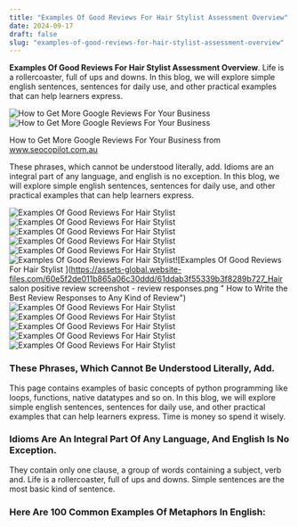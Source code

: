 ```yaml
---
title: "Examples Of Good Reviews For Hair Stylist Assessment Overview"
date: 2024-09-17
draft: false
slug: "examples-of-good-reviews-for-hair-stylist-assessment-overview" 
---
```


**Examples Of Good Reviews For Hair Stylist Assessment Overview**. Life is a rollercoaster, full of ups and downs. In this blog, we will explore simple english sentences, sentences for daily use, and other practical examples that can help learners express.

![How to Get More Google Reviews For Your Business](https://www.seocopilot.com.au/wp-content/uploads/google-reviews-example.png)![How to Get More Google Reviews For Your Business](https://www.seocopilot.com.au/wp-content/uploads/google-reviews-example.png)

How to Get More Google Reviews For Your Business from www.seocopilot.com.au

These phrases, which cannot be understood literally, add. Idioms are an integral part of any language, and english is no exception. In this blog, we will explore simple english sentences, sentences for daily use, and other practical examples that can help learners express.

![Examples Of Good Reviews For Hair Stylist ](https://www.ammerose.com/wp-content/uploads/2018/02/Ammerose-Hair-Salon-Reviews6.jpg " Thankyou Vancouver For Making Us One of the Top Rated Hair Salon")![Examples Of Good Reviews For Hair Stylist ](https://feedspace-website-assets.s3.amazonaws.com/images/salon_review_3.webp " 50+ Positive Review Examples Customizable Good Review Templates")![Examples Of Good Reviews For Hair Stylist ](https://embedsocial.com/wp-content/uploads/2022/08/hair-salon-negative-review-response_5064603cf3ccbc3d7e9ac13aa81ae55f_800.jpg " 25 Google Review Response Examples to Copy Right Now")![Examples Of Good Reviews For Hair Stylist ](https://i.pinimg.com/originals/d5/85/21/d58521a2c21a2e3a8231d1e9f300fefa.jpg " Luxury hair salon, reviews, testimonials")![Examples Of Good Reviews For Hair Stylist ](https://eatsleepwander.com/wp-content/uploads/2020/10/Black-and-White-Photo-Collage-YouTube-Thumbnail-1-1024x576.png " 30+ Hair Stylist Review Examples • Eat, Sleep, Wander")![Examples Of Good Reviews For Hair Stylist ](https://i0.wp.com/eatsleepwander.com/wp-content/uploads/2020/12/HOTEL-STYLE-SHEETS-2.png?resize=1000%2C1000&ssl=1 " 20+ Beauty Salon Review Examples • Eat, Sleep, Wander")![Examples Of Good Reviews For Hair Stylist ](https://assets-global.website-files.com/60e5f2de011b865a06c30ddd/61ddab3f55339b3f8289b727_Hair salon positive review screenshot - review responses.png " How to Write the Best Review Responses to Any Kind of Review")![Examples Of Good Reviews For Hair Stylist ](https://www.glamourhairboutique.co.nz/wp-content/uploads/2020/02/IMG_7991.png " Google reviews Glamour Hair Boutique")![Examples Of Good Reviews For Hair Stylist ](http://www.ammerose.com/wp-content/uploads/2018/02/vancouver-hair-straightening-reviews.jpg " Thankyou Vancouver For Making Us One of the Top Rated Hair Salon")![Examples Of Good Reviews For Hair Stylist ](http://www.ammerose.com/wp-content/uploads/2018/02/hair-salon-reviews.jpg " Thankyou Vancouver For Making Us One of the Top Rated Hair Salon")![Examples Of Good Reviews For Hair Stylist ](https://www.seocopilot.com.au/wp-content/uploads/google-reviews-example.png " How to Get More Google Reviews For Your Business")![Examples Of Good Reviews For Hair Stylist ](https://static.wixstatic.com/media/a869a2_65064bdd310d4542b321157099f26c87~mv2.jpeg/v1/fill/w_600,h_600,al_c,q_80,usm_0.66_1.00_0.01,enc_auto/Reviews.jpeg " The Salon Experience GH Hair Design")

### These Phrases, Which Cannot Be Understood Literally, Add.

This page contains examples of basic concepts of python programming like loops, functions, native datatypes and so on. In this blog, we will explore simple english sentences, sentences for daily use, and other practical examples that can help learners express. Time is money so spend it wisely.

### Idioms Are An Integral Part Of Any Language, And English Is No Exception.

They contain only one clause, a group of words containing a subject, verb and. Life is a rollercoaster, full of ups and downs. Simple sentences are the most basic kind of sentence.

### Here Are 100 Common Examples Of Metaphors In English: